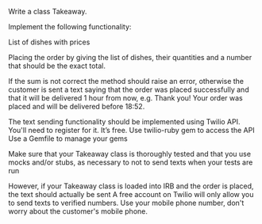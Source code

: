 Write a class Takeaway.

Implement the following functionality:
  
  List of dishes with prices

  Placing the order by giving the list of dishes, their quantities and a number that should be the exact total.

  If the sum is not correct the method should raise an error, otherwise the customer is sent a text saying that the 
  order was placed successfully and that it will be delivered 1 hour from now, e.g. Thank you! Your order was placed 
  and will be delivered before 18:52.

  The text sending functionality should be implemented using Twilio API. You'll need to register for it. It’s free.
  Use twilio-ruby gem to access the API
  Use a Gemfile to manage your gems

  Make sure that your Takeaway class is thoroughly tested and that you use mocks and/or stubs, as necessary to not 
  to send texts when your tests are run

  However, if your Takeaway class is loaded into IRB and the order is placed, the text should actually be sent
  A free account on Twilio will only allow you to send texts to verified numbers. Use your mobile phone number, 
  don't worry about the customer's mobile phone.

